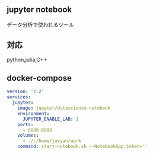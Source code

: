 ## jupyter notebook
データ分析で使われるツール

## 対応
python,julia,C++

## docker-compose 
```yaml
version: '2.2'
services:
  jupyter:
    image: jupyter/datascience-notebook
    environment:
      JUPYTER_ENABLE_LAB: 1
    ports:
      - 8888:8888
    volumes:
      - ./:/home/jovyan/work
    command: start-notebook.sh --NotebookApp.token=''
```
